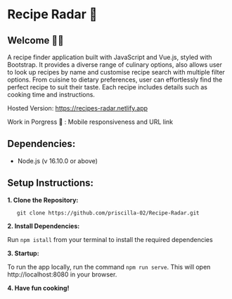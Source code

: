 # Recipe Radar 🍜

## Welcome 👋🏼

A recipe finder application built with JavaScript and Vue.js, styled with Bootstrap. It provides a diverse range of culinary options, also allows user to look up recipes by name and customise recipe search with multiple filter options. From cuisine to dietary preferences, user can effortlessly find the perfect recipe to suit their taste. Each recipe includes details such as cooking time and instructions.

Hosted Version: https://recipes-radar.netlify.app

Work in Porgress 🚧 : Mobile responsiveness and URL link

## Dependencies:

- Node.js (v 16.10.0 or above)

## Setup Instructions:

**1. Clone the Repository:**

```
   git clone https://github.com/priscilla-02/Recipe-Radar.git
```

**2. Install Dependencies:**

Run `npm istall` from your terminal to install the required dependencies

**3. Startup:**

To run the app locally, run the command `npm run serve`. This will open http://localhost:8080 in your browser.

**4. Have fun cooking!**
